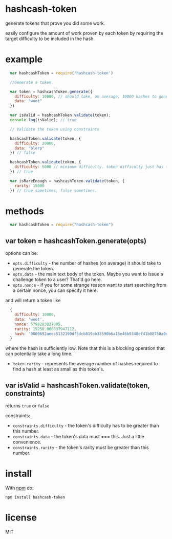 # hashcash-token
generate tokens that prove you did some work.

easily configure the amount of work proven by each token by requiring the target difficulty to be included in the hash.

# example
``` js
  var hashcashToken = require('hashcash-token')

  //Generate a token.

  var token = hashcashToken.generate({
    difficulty: 10000, // should take, on average, 10000 hashes to generate a valid token
    data: "woot"
  })

  var isValid = hashcashToken.validate(token);
  console.log(isValid); // true

  // Validate the token using constraints

  hashcashToken.validate(token, {
    difficulty: 20000,
    data: "blerp"
  }) // false

  hashcashToken.validate(token, {
    difficulty: 5000 // minimum difficulty. token difficulty just has to be greater than 5000
  }) // true

  var isRareEnough = hashcashToken.validate(token, {
    rarity: 15000
  }) // true sometimes, false sometimes.
```

# methods

```js
  var hashcashToken = require("hashcash-token")
```

## var token = hashcashToken.generate(opts)

options can be: 
* `opts.difficulty` - the number of hashes (on average) it should take to generate the token.
* `opts.data` - the main text body of the token. Maybe you want to issue a challenge token to a user? That'd go here.
* `opts.nonce` - if you for some strange reason want to start searching from a certain nonce, you can specify it here.

and will return a token like 
```js
  { 
    difficulty: 10000,
    data: 'woot',  
    nonce: 5798283827805,
    rarity: 19250.060837947112,
    hash: '0000692aeec5132190df5dcb819ab33590b6a15e46b9348ef41b08758a0d4f5b' 
  }
```
where the hash is sufficiently low. Note that this is a blocking operation that can potentially take a long time.

* `token.rarity` - represents the average number of hashes required to find a hash at least as small as this token's.

## var isValid = hashcashToken.validate(token, constraints)
returns ```true``` or ```false```

constraints: 
* `constraints.difficulty` - the token's difficulty has to be greater than this number.
* `constraints.data` - the token's data must === this. Just a little convenience.
* `constraints.rarity` - the token's rarity must be greater than this number.

# install

With [npm](https://npmjs.org) do:

```
npm install hashcash-token
```

# license

MIT
